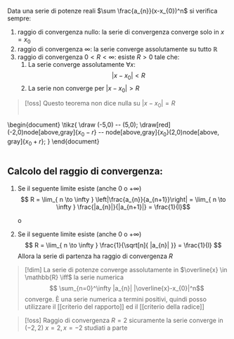 Data una serie di potenze reali $\sum \frac{a_{n}}(x-x_{0})^n$ si verifica sempre:
1. raggio di convergenza nullo: la serie di convergenza converge solo in $x=x_{0}$
2. raggio di convergenza $\infty$: la serie converge assolutamente su tutto $\mathbb{R}$
3. raggio di convergenza $0 < R < \infty$: esiste $R > 0$ tale che:
	1. La serie converge assolutamente $\forall x:$
	   $$ |x-x_{0}| < R $$
	2. La serie non converge per $|x-x_{0}| > R$

>[!oss]
>Questo teorema non dice nulla su $|x-x_0|=R$
>
>
>
>```tikz
\begin{document}
\tikz{
\draw (-5,0) -- (5,0);
\draw[red] (-2,0)node[above,gray]{$x_{0}-r$} -- node[above,gray]{$x_{0}$}(2,0)node[above, gray]{$x_{0}+r$};
}
\end{document}
>```


## Calcolo del raggio di convergenza:
1. Se il seguente limite esiste (anche $0$ o $+\infty$)
   $$ R = \lim_{ n \to \infty } \left|\frac{a_{n}}{a_{n+1}}\right| = \lim_{ n \to \infty } \frac{|a_{n}|}{|a_{n+1}|} = \frac{1}{l}$$
   
   o
2. Se il seguente limite esiste (anche $0$ o $+\infty$)
   $$ R = \lim_{ n \to \infty } \frac{1}{\sqrt[n]{ |a_{n}| }} = \frac{1}{l} $$
Allora la serie di partenza ha raggio di convergenza $R$

>[!dim]
>La serie di potenze converge assolutamente in $\overline{x} \in \mathbb{R} \iff$ la serie numerica 
> $$ \sum_{n=0}^\infty |a_{n}| |\overline{x}-x_{0}|^n$$
> converge.
> È una serie numerica a termini positivi, quindi posso utilizzare il [[criterio del rapporto]] ed il [[criterio della radice]]



>[!oss]
>Raggio di convergenza $R=2$ sicuramente la serie converge in $(-2,2)$
>$x=2,x=-2$ studiati a parte
